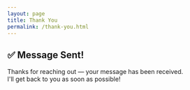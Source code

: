 ```yaml
---
layout: page
title: Thank You
permalink: /thank-you.html
---
```


## ✅ Message Sent!

Thanks for reaching out — your message has been received.  
I'll get back to you as soon as possible!
